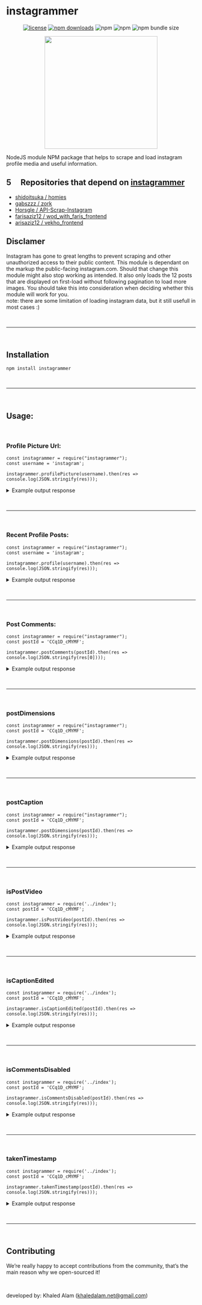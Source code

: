 # instagrammer

<center>

[![license](https://img.shields.io/github/license/khaledalam/instagrammer.svg)](LICENSE)
[![npm downloads](https://img.shields.io/npm/dt/instagrammer.svg)](https://www.npmjs.com/package/instagrammer) ![npm](https://img.shields.io/npm/dm/instagrammer) ![npm](https://img.shields.io/npm/v/instagrammer) ![npm bundle size](https://img.shields.io/bundlephobia/min/instagrammer) 

<img src="https://www.dpreview.com/files/p/articles/8326097332/icon.png" width="300">
</center>

NodeJS module NPM package that helps to scrape and load instagram profile media and useful information.

## 5 <img src="https://mpng.subpng.com/20180330/avw/kisspng-computer-icons-person-clip-art-name-5abea9694a6aa0.8829806515224446493048.jpg" width="15">  Repositories that depend on <a href="https://github.com/khaledalam/instagrammer">instagrammer</a> 
- [shidoitsuka / homies](https://github.com/shidoitsuka/homies)
- [gabszzz / zork](https://github.com/gabszzz/zork)
- [Horsgle / API-Scrap-Instagram](https://github.com/Horsgle/API-Scrap-Instagram)
- [farisaziz12 / wod_with_faris_frontend](https://github.com/farisaziz12/wod_with_faris_frontend)
- [arisaziz12 / vekho_frontend](https://github.com/farisaziz12/vekho_frontend)


## Disclamer

Instagram has gone to great lengths to prevent scraping and other unauthorized access to their public content. This module is dependant on the markup the public-facing instagram.com. Should that change this module might also stop working as intended. It also only loads the 12 posts that are displayed on first-load without following pagination to load more images. You should take this into consideration when deciding whether this module will work for you.
<br>note: there are some limitation of loading instagram data, but it still usefull in most cases :)

<br><hr><br>

## Installation

`npm install instagrammer`

<br><hr><br>

## Usage:
<br>


### Profile Picture Url:

```
const instagrammer = require("instagrammer");
const username = 'instagram';

instagrammer.profilePicture(username).then(res => console.log(JSON.stringify(res)));
```

<details><summary>Example output response</summary><p>

```json
{
   "https://scontent-hbe1-1.cdninstagram.com/v/t51.2885-19/s150x150/119381356_363756831450146_3008355575418576013_n.jpg?_nc_ht=scontent-hbe1-1.cdninstagram.com&_nc_ohc=BMpoCdJah2YAX-S235E&oh=a3b3c783b0e08cacd9c93cd1ce68a42e&oe=5F939876"
}
```
</p></details>

<br><hr><br>

### Recent Profile Posts:

```
const instagrammer = require("instagrammer");
const username = 'instagram';

instagrammer.profile(username).then(res => console.log(JSON.stringify(res)));
```

<details><summary>Example output response</summary><p>

```json
{
   "node":{
      "__typename":"GraphVideo",
      "id":"2390233823151349654",
      "shortcode":"CEr0P-HD1-W",
      "dimensions":{
         "height":1920,
         "width":1080
      },
      "display_url":"https://scontent-hbe1-1.cdninstagram.com/v/t51.2885-15/e35/p1080x1080/118654721_718086705416828_5698677351445957749_n.jpg?_nc_ht=scontent-hbe1-1.cdninstagram.com&_nc_cat=1&_nc_ohc=rHCw5W76o9kAX8A0boC&oh=6b636a4304cee3bf91cf81487ebaff95&oe=5F545946",
      "edge_media_to_tagged_user":{
         "edges":[
            
         ]
      },
      "fact_check_overall_rating":null,
      "fact_check_information":null,
      "gating_info":null,
      "media_overlay_info":null,
      "media_preview":null,
      "owner":{
         "id":"25025320",
         "username":"instagram"
      },
      "is_video":true,
      "accessibility_caption":null,
      "dash_info":{
         "is_dash_eligible":false,
         "video_dash_manifest":null,
         "number_of_qualities":0
      },
      "has_audio":true,
      "tracking_token":"eyJ2ZXJzaW9uIjo1LCJwYXlsb2FkIjp7ImlzX2FuYWx5dGljc190cmFja2VkIjp0cnVlLCJ1dWlkIjoiZDI0NjQ0Njc3NmRkNDBjZDg1ZTZiYzkxZGY4Y2EzOTIyMzkwMjMzODIzMTUxMzQ5NjU0In0sInNpZ25hdHVyZSI6IiJ9",
      "video_url":"https://scontent-hbe1-1.cdninstagram.com/v/t50.2886-16/118592045_162948815381647_8214304249319666738_n.mp4?_nc_ht=scontent-hbe1-1.cdninstagram.com&_nc_cat=1&_nc_ohc=y7derPkuDMUAX_Kf8Tn&oe=5F53D9B0&oh=3361cc331100fa3ed3495150faf1b857",
      "video_view_count":3064405,
      "edge_media_to_caption":{
         "edges":[
            {
               "node":{
                  "text":"How to look natural. 🌿 👀 💄⁣\n⁣\nDrag artist West Dakota (@iamwestdakota) gets ready for a date with Mother Earth.⁣\n⁣\nReel by @iamwestdakota"
               }
            }
         ]
      },
      "edge_media_to_comment":{
         "count":4520
      },
      "comments_disabled":false,
      "taken_at_timestamp":1599158118,
      "edge_liked_by":{
         "count":171873
      },
      "edge_media_preview_like":{
         "count":171873
      },
      "location":null,
      "thumbnail_src":"https://scontent-hbe1-1.cdninstagram.com/v/t51.2885-15/sh0.08/e35/c0.882.2268.2268a/s640x640/118654721_718086705416828_5698677351445957749_n.jpg?_nc_ht=scontent-hbe1-1.cdninstagram.com&_nc_cat=1&_nc_ohc=rHCw5W76o9kAX8A0boC&oh=1742f1fe07790273aeb859eff35861e7&oe=5F53DD9C",
      "thumbnail_resources":[
         {
            "src":"https://scontent-hbe1-1.cdninstagram.com/v/t51.2885-15/e35/c0.882.2268.2268a/s150x150/118654721_718086705416828_5698677351445957749_n.jpg?_nc_ht=scontent-hbe1-1.cdninstagram.com&_nc_cat=1&_nc_ohc=rHCw5W76o9kAX8A0boC&_nc_tp=16&oh=adfbb501663952561a083500c857100c&oe=5F54342C",
            "config_width":150,
            "config_height":150
         },
         {
            "src":"https://scontent-hbe1-1.cdninstagram.com/v/t51.2885-15/e35/c0.882.2268.2268a/s240x240/118654721_718086705416828_5698677351445957749_n.jpg?_nc_ht=scontent-hbe1-1.cdninstagram.com&_nc_cat=1&_nc_ohc=rHCw5W76o9kAX8A0boC&_nc_tp=16&oh=638df15aac076ba257b2c836eb57d310&oe=5F542BEE",
            "config_width":240,
            "config_height":240
         },
         {
            "src":"https://scontent-hbe1-1.cdninstagram.com/v/t51.2885-15/e35/c0.882.2268.2268a/s320x320/118654721_718086705416828_5698677351445957749_n.jpg?_nc_ht=scontent-hbe1-1.cdninstagram.com&_nc_cat=1&_nc_ohc=rHCw5W76o9kAX8A0boC&_nc_tp=16&oh=06625d03f60781d05d5dfaf88e5f5493&oe=5F541614",
            "config_width":320,
            "config_height":320
         },
         {
            "src":"https://scontent-hbe1-1.cdninstagram.com/v/t51.2885-15/e35/c0.882.2268.2268a/s480x480/118654721_718086705416828_5698677351445957749_n.jpg?_nc_ht=scontent-hbe1-1.cdninstagram.com&_nc_cat=1&_nc_ohc=rHCw5W76o9kAX8A0boC&_nc_tp=16&oh=1ab06629b3c55c1bb53baca0051dec98&oe=5F53EDD5",
            "config_width":480,
            "config_height":480
         },
         {
            "src":"https://scontent-hbe1-1.cdninstagram.com/v/t51.2885-15/sh0.08/e35/c0.882.2268.2268a/s640x640/118654721_718086705416828_5698677351445957749_n.jpg?_nc_ht=scontent-hbe1-1.cdninstagram.com&_nc_cat=1&_nc_ohc=rHCw5W76o9kAX8A0boC&oh=1742f1fe07790273aeb859eff35861e7&oe=5F53DD9C",
            "config_width":640,
            "config_height":640
         }
      ],
      "felix_profile_grid_crop":null,
      "product_type":"clips"
   }
}
```
</p></details>

<br><hr><br>


### Post Comments:

```
const instagrammer = require("instagrammer");
const postId = 'CCq1D_cMYMF';

instagrammer.postComments(postId).then(res => console.log(JSON.stringify(res[0])));
```

<details><summary>Example output response</summary><p>

```json
[
   {
      "node":{
         "id":"18121418407137139",
         "text":"❤️",
         "created_at":1598535765,
         "did_report_as_spam":false,
         "owner":[
            "Object"
         ],
         "viewer_has_liked":false,
         "edge_liked_by":[
            "Object"
         ],
         "is_restricted_pending":false,
         "edge_threaded_comments":[
            "Object"
         ]
      }
   },
   {
      "node":{
         "id":"17858514671134158",
         "text":"❤️❤️",
         "created_at":1598536409,
         "did_report_as_spam":false,
         "owner":[
            "Object"
         ],
         "viewer_has_liked":false,
         "edge_liked_by":[
            "Object"
         ],
         "is_restricted_pending":false,
         "edge_threaded_comments":[
            "Object"
         ]
      }
   },
   {
      "node":{
         "id":"17866407728000994",
         "text":"😍😍",
         "created_at":1598536411,
         "did_report_as_spam":false,
         "owner":[
            "Object"
         ],
         "viewer_has_liked":false,
         "edge_liked_by":[
            "Object"
         ],
         "is_restricted_pending":false,
         "edge_threaded_comments":[
            "Object"
         ]
      }
   },
   {
      "node":{
         "id":"17888665126647713",
         "text":"🙌🙌",
         "created_at":1598536412,
         "did_report_as_spam":false,
         "owner":[
            "Object"
         ],
         "viewer_has_liked":false,
         "edge_liked_by":[
            "Object"
         ],
         "is_restricted_pending":false,
         "edge_threaded_comments":[
            "Object"
         ]
      }
   },
   {
      "node":{
         "id":"17872792441869003",
         "text":"癒やされました。",
         "created_at":1598541505,
         "did_report_as_spam":false,
         "owner":[
            "Object"
         ],
         "viewer_has_liked":false,
         "edge_liked_by":[
            "Object"
         ],
         "is_restricted_pending":false,
         "edge_threaded_comments":[
            "Object"
         ]
      }
   },
   {
      "node":{
         "id":"17871672589890517",
         "text":"LIKE",
         "created_at":1598555517,
         "did_report_as_spam":false,
         "owner":[
            "Object"
         ],
         "viewer_has_liked":false,
         "edge_liked_by":[
            "Object"
         ],
         "is_restricted_pending":false,
         "edge_threaded_comments":[
            "Object"
         ]
      }
   },
   {
      "node":{
         "id":"17884265638726253",
         "text":"👌👌👌",
         "created_at":1598623422,
         "did_report_as_spam":false,
         "owner":[
            "Object"
         ],
         "viewer_has_liked":false,
         "edge_liked_by":[
            "Object"
         ],
         "is_restricted_pending":false,
         "edge_threaded_comments":[
            "Object"
         ]
      }
   },
   {
      "node":{
         "id":"17868995740962200",
         "text":"@daldaguri_ssong",
         "created_at":1598632436,
         "did_report_as_spam":false,
         "owner":[
            "Object"
         ],
         "viewer_has_liked":false,
         "edge_liked_by":[
            "Object"
         ],
         "is_restricted_pending":false,
         "edge_threaded_comments":[
            "Object"
         ]
      }
   },
   {
      "node":{
         "id":"17961072496337418",
         "text":"😍",
         "created_at":1598639301,
         "did_report_as_spam":false,
         "owner":[
            "Object"
         ],
         "viewer_has_liked":false,
         "edge_liked_by":[
            "Object"
         ],
         "is_restricted_pending":false,
         "edge_threaded_comments":[
            "Object"
         ]
      }
   },
   {
      "node":{
         "id":"17949278176367622",
         "text":"Wow",
         "created_at":1598675365,
         "did_report_as_spam":false,
         "owner":[
            "Object"
         ],
         "viewer_has_liked":false,
         "edge_liked_by":[
            "Object"
         ],
         "is_restricted_pending":false,
         "edge_threaded_comments":[
            "Object"
         ]
      }
   },
   {
      "node":{
         "id":"17862788663074046",
         "text":"👏",
         "created_at":1598675380,
         "did_report_as_spam":false,
         "owner":[
            "Object"
         ],
         "viewer_has_liked":false,
         "edge_liked_by":[
            "Object"
         ],
         "is_restricted_pending":false,
         "edge_threaded_comments":[
            "Object"
         ]
      }
   },
   {
      "node":{
         "id":"17880649777756444",
         "text":"yriusyhsh",
         "created_at":1598678440,
         "did_report_as_spam":false,
         "owner":[
            "Object"
         ],
         "viewer_has_liked":false,
         "edge_liked_by":[
            "Object"
         ],
         "is_restricted_pending":false,
         "edge_threaded_comments":[
            "Object"
         ]
      }
   },
   {
      "node":{
         "id":"17887515847669962",
         "text":"That is the prettiest cloud with landscape I\\'ve ever seen",
         "created_at":1598756468,
         "did_report_as_spam":false,
         "owner":[
            "Object"
         ],
         "viewer_has_liked":false,
         "edge_liked_by":[
            "Object"
         ],
         "is_restricted_pending":false,
         "edge_threaded_comments":[
            "Object"
         ]
      }
   },
   {
      "node":{
         "id":"17935503553393259",
         "text":"😍",
         "created_at":1598821900,
         "did_report_as_spam":false,
         "owner":[
            "Object"
         ],
         "viewer_has_liked":false,
         "edge_liked_by":[
            "Object"
         ],
         "is_restricted_pending":false,
         "edge_threaded_comments":[
            "Object"
         ]
      }
   },
   {
      "node":{
         "id":"17866990736004895",
         "text":"Amazing",
         "created_at":1598884851,
         "did_report_as_spam":false,
         "owner":[
            "Object"
         ],
         "viewer_has_liked":false,
         "edge_liked_by":[
            "Object"
         ],
         "is_restricted_pending":false,
         "edge_threaded_comments":[
            "Object"
         ]
      }
   },
   {
      "node":{
         "id":"17918335777454877",
         "text":"❤️",
         "created_at":1598894380,
         "did_report_as_spam":false,
         "owner":[
            "Object"
         ],
         "viewer_has_liked":false,
         "edge_liked_by":[
            "Object"
         ],
         "is_restricted_pending":false,
         "edge_threaded_comments":[
            "Object"
         ]
      }
   },
   {
      "node":{
         "id":"17850404807259590",
         "text":"Wow",
         "created_at":1598940641,
         "did_report_as_spam":false,
         "owner":[
            "Object"
         ],
         "viewer_has_liked":false,
         "edge_liked_by":[
            "Object"
         ],
         "is_restricted_pending":false,
         "edge_threaded_comments":[
            "Object"
         ]
      }
   },
   {
      "node":{
         "id":"18125160769123267",
         "text":"👏🏻👏🏻👏🏻👏🏻لإزالة الكرش\nاشربي كوب واحد صباحا وقبل النوم .وتمتعي بطن مسطح بدون رياضة.الي حاب يعرف الطريقة يبعثلي ع الخاص🎯",
         "created_at":1599044337,
         "did_report_as_spam":false,
         "owner":[
            "Object"
         ],
         "viewer_has_liked":false,
         "edge_liked_by":[
            "Object"
         ],
         "is_restricted_pending":false,
         "edge_threaded_comments":[
            "Object"
         ]
      }
   },
   {
      "node":{
         "id":"18132005737111129",
         "text":"#follow4followback",
         "created_at":1599050863,
         "did_report_as_spam":false,
         "owner":[
            "Object"
         ],
         "viewer_has_liked":false,
         "edge_liked_by":[
            "Object"
         ],
         "is_restricted_pending":false,
         "edge_threaded_comments":[
            "Object"
         ]
      }
   },
   {
      "node":{
         "id":"17892839947604184",
         "text":"این همون ابریه ک یوسف رو همراهی و سایه میکرد تو جاده کنعان ب مصر😂",
         "created_at":1599077210,
         "did_report_as_spam":false,
         "owner":[
            "Object"
         ],
         "viewer_has_liked":false,
         "edge_liked_by":[
            "Object"
         ],
         "is_restricted_pending":false,
         "edge_threaded_comments":[
            "Object"
         ]
      }
   },
   {
      "node":{
         "id":"17889416272642578",
         "text":"@moltafethani directeto chek kon. Harfamo bekhooneshoon kamel",
         "created_at":1599085527,
         "did_report_as_spam":false,
         "owner":[
            "Object"
         ],
         "viewer_has_liked":false,
         "edge_liked_by":[
            "Object"
         ],
         "is_restricted_pending":false,
         "edge_threaded_comments":[
            "Object"
         ]
      }
   },
   {
      "node":{
         "id":"17861986094079646",
         "text":"@saghii_ans",
         "created_at":1599089116,
         "did_report_as_spam":false,
         "owner":[
            "Object"
         ],
         "viewer_has_liked":false,
         "edge_liked_by":[
            "Object"
         ],
         "is_restricted_pending":false,
         "edge_threaded_comments":[
            "Object"
         ]
      }
   },
   {
      "node":{
         "id":"18160539022037912",
         "text":"😊",
         "created_at":1599132917,
         "did_report_as_spam":false,
         "owner":[
            "Object"
         ],
         "viewer_has_liked":false,
         "edge_liked_by":[
            "Object"
         ],
         "is_restricted_pending":false,
         "edge_threaded_comments":[
            "Object"
         ]
      }
   },
   {
      "node":{
         "id":"17924474218425428",
         "text":"Fantastic",
         "created_at":1599177778,
         "did_report_as_spam":false,
         "owner":[
            "Object"
         ],
         "viewer_has_liked":false,
         "edge_liked_by":[
            "Object"
         ],
         "is_restricted_pending":false,
         "edge_threaded_comments":[
            "Object"
         ]
      }
   }
]{
   "node":{
      "id":"18121418407137139",
      "text":"❤️",
      "created_at":1598535765,
      "did_report_as_spam":false,
      "owner":{
         "id":"39904363898",
         "is_verified":false,
         "profile_pic_url":"https://instagram.fjed4-1.fna.fbcdn.net/v/t51.2885-19/44884218_345707102882519_2446069589734326272_n.jpg?_nc_ht=instagram.fjed4-1.fna.fbcdn.net&_nc_ohc=OU-5fMy1ffUAX8p_6Gl&oh=f3d83474f194a25d413b66877903915c&oe=5F7A818F&ig_cache_key=YW5vbnltb3VzX3Byb2ZpbGVfcGlj.2",
         "username":"shaswarsurchy66"
      },
      "viewer_has_liked":false,
      "edge_liked_by":{
         "count":0
      },
      "is_restricted_pending":false,
      "edge_threaded_comments":{
         "count":0,
         "page_info":{
            "has_next_page":false,
            "end_cursor":null
         },
         "edges":[
            
         ]
      }
   }
}
```
</p></details>

<br><hr><br>

### postDimensions

```
const instagrammer = require("instagrammer");
const postId = 'CCq1D_cMYMF';

instagrammer.postDimensions(postId).then(res => console.log(JSON.stringify(res)));
```

<details><summary>Example output response</summary><p>

```json
{"height":1350,"width":1080}
```
</p></details>

<br><hr><br>

### postCaption

```
const instagrammer = require("instagrammer");
const postId = 'CCq1D_cMYMF';

instagrammer.postDimensions(postId).then(res => console.log(JSON.stringify(res)));
```
<details><summary>Example output response</summary><p>

```json
"A puffy white cloud floating over hills."
```
</p></details>

<br><hr><br>

### isPostVideo

```
const instagrammer = require('../index');
const postId = 'CCq1D_cMYMF';

instagrammer.isPostVideo(postId).then(res => console.log(JSON.stringify(res)));
```
<details><summary>Example output response</summary><p>

```json
"true" or "false"
```
</p></details>

<br><hr><br>

### isCaptionEdited

```
const instagrammer = require('../index');
const postId = 'CCq1D_cMYMF';

instagrammer.isCaptionEdited(postId).then(res => console.log(JSON.stringify(res)));
```
<details><summary>Example output response</summary><p>

```json
"true" or "false"
```
</p></details>

<br><hr><br>


### isCommentsDisabled

```
const instagrammer = require('../index');
const postId = 'CCq1D_cMYMF';

instagrammer.isCommentsDisabled(postId).then(res => console.log(JSON.stringify(res)));
```
<details><summary>Example output response</summary><p>

```json
"true" or "false"
```
</p></details>

<br><hr><br>

### takenTimestamp

```
const instagrammer = require('../index');
const postId = 'CCq1D_cMYMF';

instagrammer.takenTimestamp(postId).then(res => console.log(JSON.stringify(res)));
```
<details><summary>Example output response</summary><p>

```json
1594830002
```
</p></details>


<br><hr><br>

## Contributing

We’re really happy to accept contributions from the community, that’s the main reason why we open-sourced it!

<br>

developed by: Khaled Alam (khaledalam.net@gmail.com)
